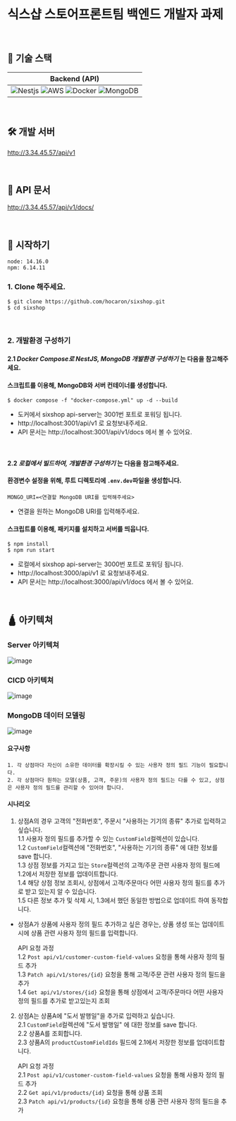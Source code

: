 # 식스샵 스토어프론트팀 백엔드 개발자 과제

<br>

## 🔨 기술 스택

|         Backend (API)         |         
| :---------------------------: | 
| ![Nestjs](https://img.shields.io/badge/nestjs-white?style=flat-square&logo=nestjs&color=E0234E) ![AWS](https://img.shields.io/badge/AWS-232F3E?style=flat&logo=amazon-aws&logoColor=white) ![Docker](https://img.shields.io/badge/Docker-2496ED?style=flat-square&logo=Docker&logoColor=white) ![MongoDB](https://img.shields.io/badge/MongoDB-47A248?style=flat-square&logo=MongoDB&logoColor=white)

<br>

## 🛠️ 개발 서버
http://3.34.45.57/api/v1

<br>

## 📖 API 문서
http://3.34.45.57/api/v1/docs/

<br>
 
## 🌱 시작하기
`node: 14.16.0`  
`npm: 6.14.11`

### 1. Clone 해주세요.
```
$ git clone https://github.com/hocaron/sixshop.git
$ cd sixshop
```

<br>


### 2. 개발환경 구성하기

#### 2.1 *Docker Compose로 NestJS, MongoDB 개발환경 구성하기* 는 다음을 참고해주세요.

#### 스크립트를 이용해, MongoDB와 서버 컨테이너를 생성합니다.

```
$ docker compose -f "docker-compose.yml" up -d --build                            
```
- 도커에서 sixshop api-server는 3001번 포트로 포워딩 됩니다.
- http://localhost:3001/api/v1 로 요청보내주세요.
- API 문서는 http://localhost:3001/api/v1/docs 에서 볼 수 있어요.

<br>

#### 2.2 *로컬에서 빌드하여, 개발환경 구성하기* 는 다음을 참고해주세요.

#### 환경변수 설정을 위해, 루트 디렉토리에 `.env.dev`파일을 생성합니다.
```
MONGO_URI=<연결할 MongoDB URI를 입력해주세요>
```
- 연결을 원하는 MongoDB URI를 입력해주세요.

#### 스크립트를 이용해, 패키지를 설치하고 서버를 띄웁니다.
```
$ npm install
$ npm run start                         
```
- 로컬에서 sixshop api-server는 3000번 포트로 포워딩 됩니다.
- http://localhost:3000/api/v1 로 요청보내주세요.
- API 문서는 http://localhost:3000/api/v1/docs 에서 볼 수 있어요.

<br>

## 🛕 아키텍쳐
### Server 아키텍쳐
![image](https://user-images.githubusercontent.com/66551410/166333083-fb8de423-169d-443e-83c1-32e838b285b7.png)

### CICD 아키텍쳐
![image](https://user-images.githubusercontent.com/66551410/152016992-cff6b052-35d7-416e-868c-b2702a3ef692.png)

### MongoDB 데이터 모델링
![image](https://user-images.githubusercontent.com/66551410/166450570-a9762a27-31e7-47f2-b833-9bf8cbecda28.png)

#### 요구사항
```
1. 각 상점마다 자신이 소유한 데이터를 확장시킬 수 있는 사용자 정의 필드 기능이 필요합니다.
2. 각 상점마다 원하는 모델(상품, 고객, 주문)의 사용자 정의 필드는 다를 수 있고, 상점은 사용자 정의 필드를 관리할 수 있어야 합니다.
```
#### 시나리오
1. 상점A의 경우 고객의 "전화번호", 주문시 "사용하는 기기의 종류" 추가로 입력하고 싶습니다.  
  1.1 사용자 정의 필드를 추가할 수 있는 `CustomField`컬렉션이 있습니다.    
  1.2 `CustomField`컬렉션에 "전화번호", "사용하는 기기의 종류" 에 대한 정보를 save 합니다.  
  1.3 상점 정보를 가지고 있는 `Store`컬렉션의 고객/주문 관련 사용자 정의 필드에 1.2에서 저장한 정보를 업데이트합니다.  
  1.4 해당 상점 정보 조회시, 상점에서 고객/주문마다 어떤 사용자 정의 필드를 추가로 받고 있는지 알 수 있습니다.  
  1.5 다른 정보 추가 및 삭제 시, 1.3에서 했던 동일한 방법으로 업데이트 하여 동작합니다.
  * 상점A가 상품에 사용자 정의 필드 추가하고 싶은 경우는, 상품 생성 또는 업데이트 시에 상품 관련 사용자 정의 필드를 입력합니다.
  
    API 요청 과정  
    1.2 `Post api/v1/customer-custom-field-values` 요청을 통해 사용자 정의 필드 추가  
    1.3 `Patch api/v1/stores/{id}` 요청을 통해 고객/주문 관련 사용자 정의 필드을 추가  
    1.4 `Get api/v1/stores/{id}` 요청을 통해 상점에서 고객/주문마다 어떤 사용자 정의 필드를 추가로 받고있는지 조회  
  
2. 상점A는 상품A에 "도서 발행일"을 추가로 입력하고 싶습니다.  
  2.1 `CustomField`컬렉션에 "도서 발행일" 에 대한 정보를 save 합니다.  
  2.2 상품A를 조회합니다.  
  2.3 상품A의 `productCustomFieldIds` 필드에 2.1에서 저장한 정보를 업데이트합니다.  
  
    API 요청 과정  
    2.1 `Post api/v1/customer-custom-field-values` 요청을 통해 사용자 정의 필드 추가  
    2.2 `Get api/v1/products/{id}` 요청을 통해 상품 조회  
    2.3 `Patch api/v1/products/{id}` 요청을 통해 상품 관련 사용자 정의 필드을 추가    
